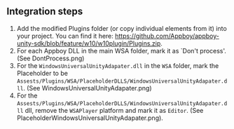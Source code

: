 ## Integration steps

1.  Add the modified Plugins folder (or copy individual elements from it) into your project.  You can find it here:  https://github.com/Appboy/appboy-unity-sdk/blob/feature/w10/w10plugin/Plugins.zip.
2.  For each Appboy DLL in the main WSA folder, mark it as `Don't process'. (See DontProcess.png)
3.  For the `WindowsUniversalUnityAdapater.dll` in the `WSA` folder, mark the Placeholder to be `Assests/Plugins/WSA/PlaceholderDLLS/WindowsUniversalUnityAdapater.dll`.  (See WindowsUniversalUnityAdapater.png)
4.  For the `Assests/Plugins/WSA/PlaceholderDLLS/WindowsUniversalUnityAdapater.dll` dll, remove the `WSAPlayer` platform and mark it as `Editor`.  (See PlaceholderWindowsUniversalUnityAdapater.png).